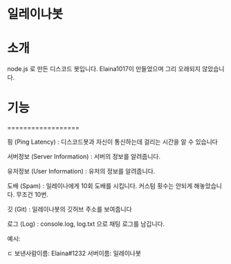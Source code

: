 # 일레이나봇

# 소개
node.js 로 만든 디스코드 봇입니다. Elaina1017이 만들었으며 그리 오래되지 않았습니다.


# 기능
==================

핑 (Ping Latency) : 디스코드봇과 자신이 통신하는데 걸리는 시간을 알 수 있습니다

서버정보 (Server Information) : 서버의 정보를 알려줍니다.

유저정보 (User Information) : 유저의 정보를 알려줍니다.

도배 (Spam) : 일레이나에게 10회 도배를 시킵니다. 커스텀 횟수는 안되게 해놓았습니다. 무조건 10번.

깃 (Git) : 일레이나봇의 깃허브 주소를 보여줍니다

로그 (Log) : console.log, log.txt 으로 채팅 로그를 남깁니다.

예시: 

ㄷ
보낸사람이름: Elaina#1232
서버이름: 일레이나봇